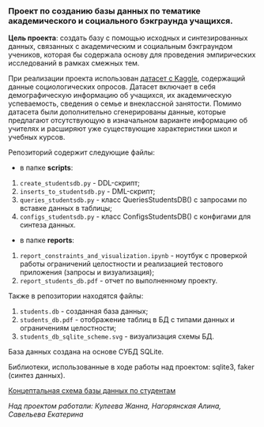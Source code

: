 ### Проект по созданию базы данных по тематике академического и социального бэкграунда учащихся. 

**Цель проекта**: создать базу с помощью исходных и синтезированных данных, связанных с академическим и социальным бэкграундом учеников, которая бы содержала основу для проведения эмпирических исследований в рамках смежных тем.

При реализации проекта использован [датасет с Kaggle](https://www.kaggle.com/datasets/abdullah0a/student-dropout-analysis-and-prediction-dataset), содержащий данные социологических опросов. Датасет включает в себя демографическую информацию об учащихся, их академическую успеваемость, сведения о семье и внеклассной занятости. Помимо датасета были дополнительно сгенерированы данные, которые предлагают отсутствующую в изначальном варианте информацию об учителях и расширяют уже существующие характеристики школ и учебных курсов.

Репозиторий содержит следующие файлы:
- в папке **scripts**:
  
1. `create_studentsdb.py` - DDL-скрипт;
2. `inserts_to_studentsdb.py` - DML-скрипт;
3. `queries_studentsdb.py` - класс QueriesStudentsDB() с запросами по вставке данных в таблицы;
4. `configs_studentsdb.py` - класс ConfigsStudentsDB() с конфигами для синтеза данных.

- в папке **reports**:
  
1. `report_constraints_and_visualization.ipynb` - ноутбук с проверкой работы ограничений целостности и реализацией тестового приложения (запросы и визуализация);
2. `report_students_db.pdf` - отчет по выполненному проекту.
 
Также в репозитории находятся файлы: 

1. `students.db` - созданная база данных;
2. `students_db.pdf` - отображение таблиц в БД с типами данных и ограничениям целостности;
3. `students_db_sqlite_scheme.svg` - визуализация схемы БД.

База данных создана на основе СУБД SQLite.

Библиотеки, использованные в ходе работы над проектом: sqlite3, faker (синтез данных).

[Концептальная схема базы данных по студентам](https://drive.google.com/file/d/1up-pHYgRnpuUeZ46K-X7zxkanIEcnq3-/view?usp=sharing) 

*Над проектом работали: Кулеева Жанна, Нагорянская Алина, Савельева Екатерина*
